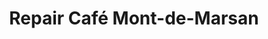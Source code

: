 ---
title: "Repair Café Mont-de-Marsan"
url: /mont-de-marsan/repair-cafe-mont-de-marsan/
shop: Allgemein
---